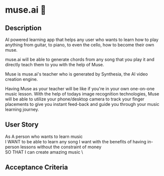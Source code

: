 # muse.ai 🎵

## Description
AI powered learning app that helps any user who wants to learn how to play anything from guitar, to piano, to even the cello, how to become their own muse.

muse.ai will be able to generate chords from any song that you play it and directly teach them to you with the help of Muse. 

Muse is muse.ai's teacher who is generated by Synthesia, the AI video creation engine.

Having Muse as your teacher will be like if you're in your own one-on-one music lesson. With the help of todays image recognition technologies, Muse will be able to utilize your phone/desktop camera to track your finger placements to give you instant feed-back and guide you through your music learning journey.

## User Story
As A person who wants to learn music \
I WANT to be able to learn any song I want with the benefits of having in-person lessons without the constraint of money \
SO THAT I can create amazing music \

## Acceptance Criteria


